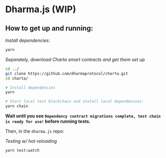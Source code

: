 # Dharma.js (WIP)

## How to get up and running:

_Install dependencies:_
```bash
yarn
```

_Separately, download Charta smart contracts and get them set up_
```bash
cd ../
git clone https://github.com/dharmaprotocol/charta.git
cd charta/

# Install dependencies
yarn

# Start local test blockchain and install local dependencies:
yarn chain
```

**Wait until you see `Dependency contract migrations complete, test chain is ready for use!` before running tests.**

Then, in the `dharma.js` repo:

_Testing w/ hot-reloading_
```bash
yarn test:watch
```
